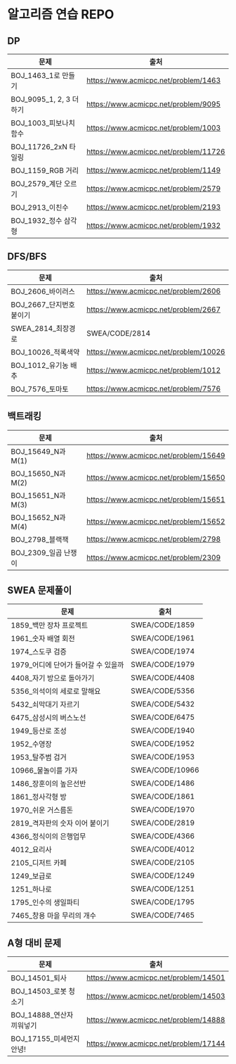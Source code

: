 # 알고리즘 연습 REPO

## DP

| 문제                    | 출처                                  |
| ----------------------- | ------------------------------------- |
| BOJ_1463_1로 만들기     | https://www.acmicpc.net/problem/1463  |
| BOJ_9095_1, 2, 3 더하기 | https://www.acmicpc.net/problem/9095  |
| BOJ_1003_피보나치 함수  | https://www.acmicpc.net/problem/1003  |
| BOJ_11726_2xN 타일링    | https://www.acmicpc.net/problem/11726 |
| BOJ_1159_RGB 거리       | https://www.acmicpc.net/problem/1149  |
| BOJ_2579_계단 오르기    | https://www.acmicpc.net/problem/2579  |
| BOJ_2913_이친수         | https://www.acmicpc.net/problem/2193  |
| BOJ_1932_정수 삼각형    | https://www.acmicpc.net/problem/1932  |



## DFS/BFS

| 문제                    | 출처                                  |
| ----------------------- | ------------------------------------- |
| BOJ_2606_바이러스       | https://www.acmicpc.net/problem/2606  |
| BOJ_2667_단지번호붙이기 | https://www.acmicpc.net/problem/2667  |
| SWEA_2814_최장경로      | SWEA/CODE/2814                        |
| BOJ_10026_적록색약      | https://www.acmicpc.net/problem/10026 |
| BOJ_1012_유기농 배추    | https://www.acmicpc.net/problem/1012  |
| BOJ_7576_토마토         | https://www.acmicpc.net/problem/7576  |



## 백트래킹

| 문제                 | 출처                                  |
| -------------------- | ------------------------------------- |
| BOJ_15649_N과M(1)    | https://www.acmicpc.net/problem/15649 |
| BOJ_15650_N과M(2)    | https://www.acmicpc.net/problem/15650 |
| BOJ_15651_N과M(3)    | https://www.acmicpc.net/problem/15651 |
| BOJ_15652_N과M(4)    | https://www.acmicpc.net/problem/15652 |
| BOJ_2798_블랙잭      | https://www.acmicpc.net/problem/2798  |
| BOJ_2309_일곱 난쟁이 | https://www.acmicpc.net/problem/2309  |



## SWEA 문제풀이

| 문제                                | 출처            |
| ----------------------------------- | --------------- |
| 1859_백만 장차 프로젝트             | SWEA/CODE/1859  |
| 1961_숫자 배열 회전                 | SWEA/CODE/1961  |
| 1974_스도쿠 검증                    | SWEA/CODE/1974  |
| 1979_어디에 단어가 들어갈 수 있을까 | SWEA/CODE/1979  |
| 4408_자기 방으로 돌아가기           | SWEA/CODE/4408  |
| 5356_의석이의 세로로 말해요         | SWEA/CODE/5356  |
| 5432_쇠막대기 자르기                | SWEA/CODE/5432  |
| 6475_삼성시의 버스노선              | SWEA/CODE/6475  |
| 1949_등산로 조성                    | SWEA/CODE/1940  |
| 1952_수영장                         | SWEA/CODE/1952  |
| 1953_탈주범 검거                    | SWEA/CODE/1953  |
| 10966_물놀이를 가자                 | SWEA/CODE/10966 |
| 1486_장훈이의 높은선반              | SWEA/CODE/1486  |
| 1861_정사각형 방                    | SWEA/CODE/1861  |
| 1970_쉬운 거스름돈                  | SWEA/CODE/1970  |
| 2819_격자판의 숫자 이어 붙이기      | SWEA/CODE/2819  |
| 4366_정식이의 은행업무              | SWEA/CODE/4366  |
| 4012_요리사                         | SWEA/CODE/4012  |
| 2105_디저트 카페                    | SWEA/CODE/2105  |
| 1249_보급로                         | SWEA/CODE/1249  |
| 1251_하나로                         | SWEA/CODE/1251  |
| 1795_인수의 생일파티                | SWEA/CODE/1795  |
| 7465_창용 마을 무리의 개수          | SWEA/CODE/7465  |

## A형 대비 문제

| 문제                      | 출처                                  |
| ------------------------- | ------------------------------------- |
| BOJ_14501_퇴사            | https://www.acmicpc.net/problem/14501 |
| BOJ_14503_로봇 청소기     | https://www.acmicpc.net/problem/14503 |
| BOJ_14888_연산자 끼워넣기 | https://www.acmicpc.net/problem/14888 |
| BOJ_17155_미세먼지 안녕!  | https://www.acmicpc.net/problem/17144 |

